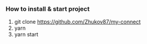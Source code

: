 ### How to install & start project

1.  git clone https://github.com/Zhukov87/my-connect
2.  yarn
3.  yarn start
